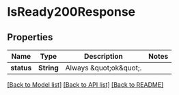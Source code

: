 # IsReady200Response

## Properties
Name | Type | Description | Notes
------------ | ------------- | ------------- | -------------
**status** | **String** | Always \&quot;ok\&quot;. | 

[[Back to Model list]](../README.md#documentation-for-models) [[Back to API list]](../README.md#documentation-for-api-endpoints) [[Back to README]](../README.md)


